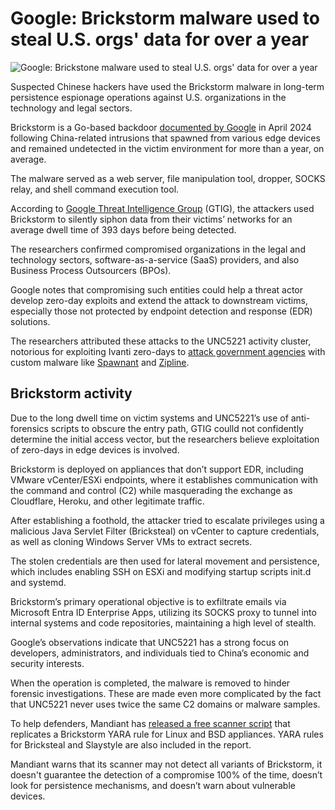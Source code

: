 # Google: Brickstorm malware used to steal U.S. orgs' data for over a year

![Google: Brickstone malware used to steal U.S. orgs' data for over a year](https://www.bleepstatic.com/content/hl-images/2025/05/28/China.jpg)

Suspected Chinese hackers have used the Brickstorm malware in long-term persistence espionage operations against U.S. organizations in the technology and legal sectors.

Brickstorm is a Go-based backdoor [documented by Google](https://cloud.google.com/blog/topics/threat-intelligence/ivanti-post-exploitation-lateral-movement) in April 2024 following China-related intrusions that spawned from various edge devices and remained undetected in the victim environment for more than a year, on average.

The malware served as a web server, file manipulation tool, dropper, SOCKS relay, and shell command execution tool.

According to [Google Threat Intelligence Group](https://cloud.google.com/blog/topics/threat-intelligence/brickstorm-espionage-campaign) (GTIG), the attackers used Brickstorm to silently siphon data from their victims’ networks for an average dwell time of 393 days before being detected.

The researchers confirmed compromised organizations in the legal and technology sectors, software-as-a-service (SaaS) providers, and also Business Process Outsourcers (BPOs).

Google notes that compromising such entities could help a threat actor develop zero-day exploits and extend the attack to downstream victims, especially those not protected by endpoint detection and response (EDR) solutions.

The researchers attributed these attacks to the UNC5221 activity cluster, notorious for exploiting Ivanti zero-days to [attack government agencies](https://www.bleepingcomputer.com/news/security/ivanti-epmm-flaw-exploited-by-chinese-hackers-to-breach-govt-agencies/) with custom malware like [Spawnant](https://www.bleepingcomputer.com/news/security/google-chinese-hackers-likely-behind-ivanti-vpn-zero-day-attacks/) and [Zipline](https://www.bleepingcomputer.com/news/security/ivanti-connect-secure-zero-days-exploited-to-deploy-custom-malware/).

## Brickstorm activity

Due to the long dwell time on victim systems and UNC5221’s use of anti-forensics scripts to obscure the entry path, GTIG coulld not confidently determine the initial access vector, but the researchers believe exploitation of zero-days in edge devices is involved.

Brickstorm is deployed on appliances that don’t support EDR, including VMware vCenter/ESXi endpoints, where it establishes communication with the command and control (C2) while masquerading the exchange as Cloudflare, Heroku, and other legitimate traffic.

After establishing a foothold, the attacker tried to escalate privileges using a malicious Java Servlet Filter (Bricksteal) on vCenter to capture credentials, as well as cloning Windows Server VMs to extract secrets.

The stolen credentials are then used for lateral movement and persistence, which includes enabling SSH on ESXi and modifying startup scripts init.d and systemd.

Brickstorm’s primary operational objective is to exfiltrate emails via Microsoft Entra ID Enterprise Apps, utilizing its SOCKS proxy to tunnel into internal systems and code repositories, maintaining a high level of stealth.

Google’s observations indicate that UNC5221 has a strong focus on developers, administrators, and individuals tied to China’s economic and security interests.

When the operation is completed, the malware is removed to hinder forensic investigations. These are made even more complicated by the fact that UNC5221 never uses twice the same C2 domains or malware samples.

To help defenders, Mandiant has [released a free scanner script](https://github.com/mandiant/brickstorm-scanner) that replicates a Brickstorm YARA rule for Linux and BSD appliances. YARA rules for Bricksteal and Slaystyle are also included in the report.

Mandiant warns that its scanner may not detect all variants of Brickstorm, it doesn't guarantee the detection of a compromise 100% of the time, doesn’t look for persistence mechanisms, and doesn’t warn about vulnerable devices.